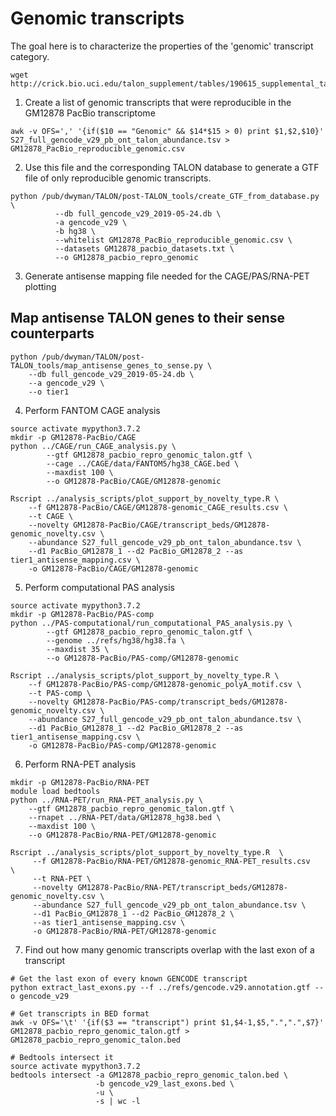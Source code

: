 # Genomic transcripts
The goal here is to characterize the properties of the 'genomic' transcript category.

```
wget http://crick.bio.uci.edu/talon_supplement/tables/190615_supplemental_tables_submission/S27_full_gencode_v29_pb_ont_talon_abundance.tsv
```

1. Create a list of genomic transcripts that were reproducible in the GM12878 PacBio transcriptome
```
awk -v OFS=',' '{if($10 == "Genomic" && $14*$15 > 0) print $1,$2,$10}' S27_full_gencode_v29_pb_ont_talon_abundance.tsv > GM12878_PacBio_reproducible_genomic.csv
```

2. Use this file and the corresponding TALON database to generate a GTF file of only reproducible 
genomic transcripts.
```
python /pub/dwyman/TALON/post-TALON_tools/create_GTF_from_database.py \
          --db full_gencode_v29_2019-05-24.db \
          -a gencode_v29 \
          -b hg38 \
          --whitelist GM12878_PacBio_reproducible_genomic.csv \
          --datasets GM12878_pacbio_datasets.txt \
          --o GM12878_pacbio_repro_genomic
```

3. Generate antisense mapping file needed for the CAGE/PAS/RNA-PET plotting

## Map antisense TALON genes to their sense counterparts
```
python /pub/dwyman/TALON/post-TALON_tools/map_antisense_genes_to_sense.py \
    --db full_gencode_v29_2019-05-24.db \
    --a gencode_v29 \
    --o tier1
```


4. Perform FANTOM CAGE analysis
```
source activate mypython3.7.2
mkdir -p GM12878-PacBio/CAGE
python ../CAGE/run_CAGE_analysis.py \
        --gtf GM12878_pacbio_repro_genomic_talon.gtf \
        --cage ../CAGE/data/FANTOM5/hg38_CAGE.bed \
        --maxdist 100 \
        --o GM12878-PacBio/CAGE/GM12878-genomic

Rscript ../analysis_scripts/plot_support_by_novelty_type.R \
    --f GM12878-PacBio/CAGE/GM12878-genomic_CAGE_results.csv \
    --t CAGE \
    --novelty GM12878-PacBio/CAGE/transcript_beds/GM12878-genomic_novelty.csv \
    --abundance S27_full_gencode_v29_pb_ont_talon_abundance.tsv \
    --d1 PacBio_GM12878_1 --d2 PacBio_GM12878_2 --as tier1_antisense_mapping.csv \
    -o GM12878-PacBio/CAGE/GM12878-genomic
```

5. Perform computational PAS analysis
```
source activate mypython3.7.2
mkdir -p GM12878-PacBio/PAS-comp
python ../PAS-computational/run_computational_PAS_analysis.py \
        --gtf GM12878_pacbio_repro_genomic_talon.gtf \
        --genome ../refs/hg38/hg38.fa \
        --maxdist 35 \
        --o GM12878-PacBio/PAS-comp/GM12878-genomic

Rscript ../analysis_scripts/plot_support_by_novelty_type.R \
    --f GM12878-PacBio/PAS-comp/GM12878-genomic_polyA_motif.csv \
    --t PAS-comp \
    --novelty GM12878-PacBio/PAS-comp/transcript_beds/GM12878-genomic_novelty.csv \
    --abundance S27_full_gencode_v29_pb_ont_talon_abundance.tsv \
    --d1 PacBio_GM12878_1 --d2 PacBio_GM12878_2 --as tier1_antisense_mapping.csv \
    -o GM12878-PacBio/PAS-comp/GM12878-genomic
```

6. Perform RNA-PET analysis
```
mkdir -p GM12878-PacBio/RNA-PET
module load bedtools
python ../RNA-PET/run_RNA-PET_analysis.py \
    --gtf GM12878_pacbio_repro_genomic_talon.gtf \
    --rnapet ../RNA-PET/data/GM12878_hg38.bed \
    --maxdist 100 \
    --o GM12878-PacBio/RNA-PET/GM12878-genomic

Rscript ../analysis_scripts/plot_support_by_novelty_type.R  \
     --f GM12878-PacBio/RNA-PET/GM12878-genomic_RNA-PET_results.csv   \
     --t RNA-PET \
     --novelty GM12878-PacBio/RNA-PET/transcript_beds/GM12878-genomic_novelty.csv \
     --abundance S27_full_gencode_v29_pb_ont_talon_abundance.tsv \
     --d1 PacBio_GM12878_1 --d2 PacBio_GM12878_2 \
     --as tier1_antisense_mapping.csv \
     -o GM12878-PacBio/RNA-PET/GM12878-genomic

```

7. Find out how many genomic transcripts overlap with the last exon of a transcript
```
# Get the last exon of every known GENCODE transcript
python extract_last_exons.py --f ../refs/gencode.v29.annotation.gtf --o gencode_v29

# Get transcripts in BED format
awk -v OFS='\t' '{if($3 == "transcript") print $1,$4-1,$5,".",".",$7}' GM12878_pacbio_repro_genomic_talon.gtf > GM12878_pacbio_repro_genomic_talon.bed

# Bedtools intersect it
source activate mypython3.7.2
bedtools intersect -a GM12878_pacbio_repro_genomic_talon.bed \
                   -b gencode_v29_last_exons.bed \
                   -u \
                   -s | wc -l 
```
